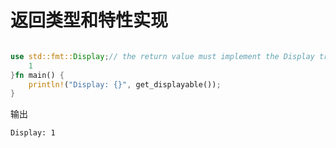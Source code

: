 # 返回类型和特性实现

```rust

use std::fmt::Display;// the return value must implement the Display traitfn get_displayable() -> impl Display {
    1
}fn main() {
    println!("Display: {}", get_displayable());
}
```

输出
```
Display: 1
```